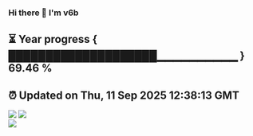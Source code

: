 ### Hi there 👋  I'm v6b  
⏳ Year progress { ████████████████████▁▁▁▁▁▁▁▁▁▁ } 69.46 %
---
⏰ Updated on Thu, 11 Sep 2025 12:38:13 GMT
---
![](https://github-readme-stats.vercel.app/api?username=v6b&bg_color=30,e96443,904e95&title_color=fff&text_color=fff&layout=compact)
![](https://github-readme-stats.vercel.app/api/top-langs/?username=v6b&layout=compact&bg_color=30,e96443,904e95&title_color=fff&text_color=fff)  
![](https://gcore.jsdelivr.net/gh/v6b/v6b@main/assets/github-contribution-grid-snake.svg)

